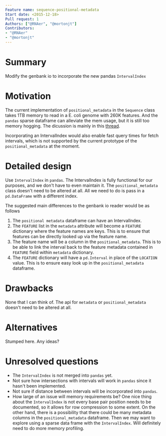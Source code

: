 ```yaml
---
Feature name: sequence-positional-metadata
Start date: <2015-12-18>
Pull request: 1
Authors: ["@RNAer", "@mortonjt"]
Contributors:
- "@RNAer"
- "@mortonjt"
---
```


# Summary

Modify the genbank io to incorporate the new pandas `IntervalIndex`

# Motivation

The current implementation of `positional_metadata` in the `Sequence` class takes 1TB
memory to read in a E. coli genome with 260K features. And the `pandas` sparse dataframe
can alleviate the mem usage, but it is still too memory hogging. The dicussion is mainly
in this [thread](https://github.com/biocore/scikit-bio/issues/1159).

Incorporating an IntervalIndex would also enable fast query times for fetch intervals, 
which is not supported by the current prototype of the `positional_metadata` at the moment.


# Detailed design

Use `IntervalIndex` in `pandas`.  The IntervalIndex is fully functional for our purposes, and we don't have to even maintain it.
The `positional_metadata` class doesn't need to be altered at all.  All we need to do is pass in a `pd.DataFrame` with a different index.

The suggested main differences to the genbank io reader would be as follows

1. The `positional metadata` dataframe can have an IntervalIndex.
2. The `FEATURE` list in the `metadata` attribute will become a `FEATURE` dictionary where the feature names are keys.  This is to ensure that features can be directly looked up via the feature name.
3. The feature name will be a column in the `positional_metadata`.  This is to be able to link the interval back to the feature metadata contained in `FEATURE` field within `metadata` dictionary.
4. The `FEATURE` dictionary will have a `pd.Interval` in place of the `LOCATION` value.  This is to ensure easy look up in the `positional_metadata` dataframe.

# Drawbacks
None that I can think of.  The api for `metadata` or `positional_metadata` doesn't need to be altered at all.

# Alternatives
Stumped here.  Any ideas?

# Unresolved questions

- The `IntervalIndex` is not merged into `pandas` yet.
- Not sure how intersections with intervals will work in `pandas` since it hasn't been implemented.
- Not sure if distance between intervals will be incorporated into `pandas`.
- How large of an issue will memory requirements be?  One nice thing about the `IntervalIndex` is not every base pair position needs to be documented, so it allows for row compression to some extent.  On the other hand, there is a possibility that there could be many metadata columns in the `positional_metadata` dataframe.  Then we may want to explore using a sparse data frame with the `IntervalIndex`.  Will definitely need to do more memory profiling.

